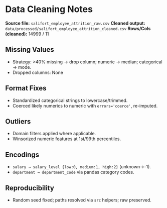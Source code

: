 # Data Cleaning Notes

**Source file:** `salifort_employee_attrition_raw.csv`
**Cleaned output:** `data/processed/salifort_employee_attrition_cleaned.csv`
**Rows/Cols (cleaned):** 14999 / 11

## Missing Values
- Strategy: >40% missing → drop column; numeric → median; categorical → mode.
- Dropped columns: None

## Format Fixes
- Standardized categorical strings to lowercase/trimmed.
- Coerced likely numerics to numeric with `errors='coerce'`, re-imputed.

## Outliers
- Domain filters applied where applicable.
- Winsorized numeric features at 1st/99th percentiles.

## Encodings
- `salary → salary_level {low:0, medium:1, high:2}` (unknown→-1).
- `department → department_code` via pandas category codes.

## Reproducibility
- Random seed fixed; paths resolved via `src` helpers; raw preserved.